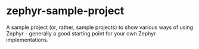 zephyr-sample-project
=====================

A sample project (or, rather, sample projects) to show various ways of using Zephyr - generally a good starting point for your own Zephyr implementations.
